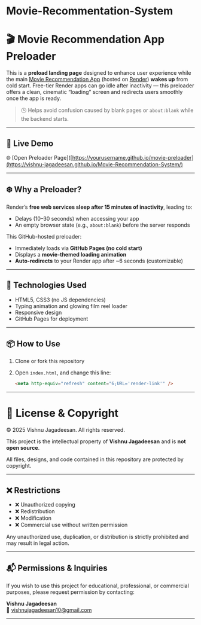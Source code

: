# Movie-Recommentation-System
# 🎬 Movie Recommendation App Preloader

This is a **preload landing page** designed to enhance user experience while the main [Movie Recommendation App](https://movie-recommendation-system-using-eikc.onrender.com/) (hosted on [Render](https://render.com)) **wakes up** from cold start. Free-tier Render apps can go idle after inactivity — this preloader offers a clean, cinematic “loading” screen and redirects users smoothly once the app is ready.

> 🕒 Helps avoid confusion caused by blank pages or `about:blank` while the backend starts.

---

## 🔗 Live Demo

🌐 [Open Preloader Page]([https://yourusername.github.io/movie-preloader](https://vishnu-jagadeesan.github.io/Movie-Recommendation-System/)

---

## ❄️ Why a Preloader?

Render’s **free web services sleep after 15 minutes of inactivity**, leading to:

- Delays (10–30 seconds) when accessing your app
- An empty browser state (e.g., `about:blank`) before the server responds

This GitHub-hosted preloader:
- Immediately loads via **GitHub Pages (no cold start)**
- Displays a **movie-themed loading animation**
- **Auto-redirects** to your Render app after ~6 seconds (customizable)

---

## 🚀 Technologies Used

- HTML5, CSS3 (no JS dependencies)
- Typing animation and glowing film reel loader
- Responsive design
- GitHub Pages for deployment

---

## 📦 How to Use

1. Clone or fork this repository
2. Open `index.html`, and change this line:

   ```html
   <meta http-equiv="refresh" content="6;URL='render-link'" />
---
# 📄 License & Copyright

© 2025 Vishnu Jagadeesan. All rights reserved.

This project is the intellectual property of **Vishnu Jagadeesan** and is **not open source**.

All files, designs, and code contained in this repository are protected by copyright.

---

## ❌ Restrictions

- ❌ Unauthorized copying
- ❌ Redistribution
- ❌ Modification
- ❌ Commercial use without written permission

Any unauthorized use, duplication, or distribution is strictly prohibited and may result in legal action.

---

## 📬 Permissions & Inquiries

If you wish to use this project for educational, professional, or commercial purposes, please request permission by contacting:

**Vishnu Jagadeesan**  
📧 vishnujagadeesan10@gmail.com  


---
